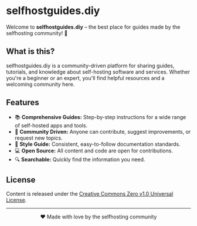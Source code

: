 # selfhostguides.diy

Welcome to **selfhostguides.diy** – the best place for guides made by the selfhosting community! 🚀

## What is this?

selfhostguides.diy is a community-driven platform for sharing guides, tutorials, and knowledge about self-hosting software and services. Whether you're a beginner or an expert, you'll find helpful resources and a welcoming community here.

## Features

- 📚 **Comprehensive Guides:** Step-by-step instructions for a wide range of self-hosted apps and tools.
- 🤝 **Community Driven:** Anyone can contribute, suggest improvements, or request new topics.
- 📝 **Style Guide:** Consistent, easy-to-follow documentation standards.
- 💻 **Open Source:** All content and code are open for contributions.
- 🔍 **Searchable:** Quickly find the information you need.

## License

Content is released under the [Creative Commons Zero v1.0 Universal License](https://creativecommons.org/publicdomain/zero/1.0/).

---
<p align="center">❤️ Made with love by the selfhosting community</p>